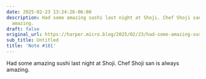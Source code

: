 ```yaml
---
date: 2025-02-23 13:24:26-06:00
description: Had some amazing sushi last night at Shoji. Chef Shoji san is always
  amazing.
draft: false
original_url: https://harper.micro.blog/2025/02/23/had-some-amazing-sushi-last.html
sub_title: Untitled
title: 'Note #181'
---
```


Had some amazing sushi last night at Shoji. Chef Shoji san is always amazing.